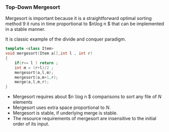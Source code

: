 ### Top-Down Mergesort

Mergesort is important because it is a straightforward optimal sorting method 9 it runs in time proportional to $n\log n $ that can be implemented in a stable manner.

It is classic example of the divide and conquer paradigm.

````c++
template <class Item>
void mergesort(Item a[],int l , int r)
{
    if(r<= l ) return ;
    int m = (r+l)/2 ;
    mergesort(a,l,m);
    mergesort(a,m+1,r);
    merge(a,l,m,r);
}
````

- Mergesort requires about $n \log n $ comparisons to sort any file of $N$ elements
- Mergesort uses extra space proportional to $N$.
- Mergesort is stable, if underlying merge is stable.
- The resource requirements of mergesort are insensitive to the initial order of its input.

